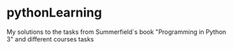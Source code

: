 # pythonLearning
My solutions to the tasks from Summerfield`s book "Programming in Python 3" and different courses tasks
